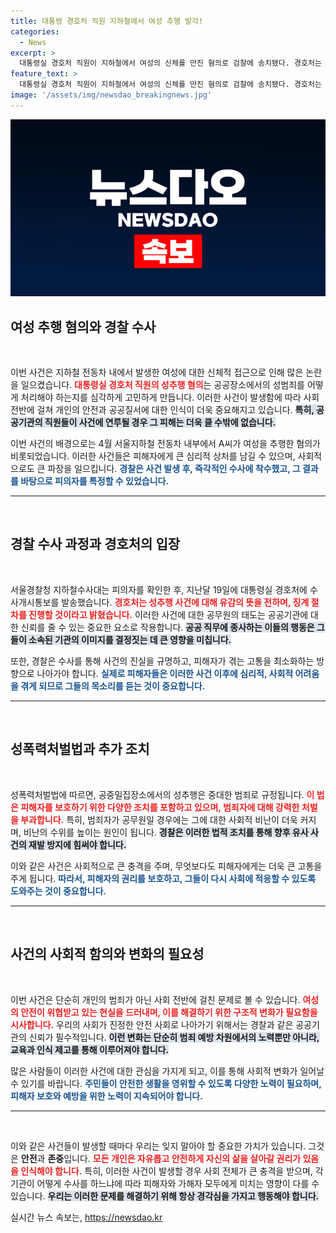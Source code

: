 ```yaml
---
title: 대통령 경호처 직원 지하철에서 여성 추행 발각!
categories:
  - News
excerpt: >
  대통령실 경호처 직원이 지하철에서 여성의 신체를 만진 혐의로 검찰에 송치됐다. 경호처는 사건에 대한 유감을 표명하며, 내부 징계 절차를 진행할 예정. 클릭해서 더 알아보세요!
feature_text: >
  대통령실 경호처 직원이 지하철에서 여성의 신체를 만진 혐의로 검찰에 송치됐다. 경호처는 사건에 대한 유감을 표명하며, 내부 징계 절차를 진행할 예정. 클릭해서 더 알아보세요!
image: '/assets/img/newsdao_breakingnews.jpg'
---
```


<p><img src="/assets/img/newsdao_breakingnews.jpg" alt="bookingtag 속보" /></p>

<h2 data-ke-size="size26">여성 추행 혐의와 경찰 수사</h2>

<p data-ke-size="size16">&nbsp;</p>

<p>이번 사건은 지하철 전동차 내에서 발생한 여성에 대한 신체적 접근으로 인해 많은 논란을 일으켰습니다. <b><span style="color: #ee2323;">대통령실 경호처 직원의 성추행 혐의</span></b>는 공공장소에서의 성범죄를 어떻게 처리해야 하는지를 심각하게 고민하게 만듭니다. 이러한 사건이 발생함에 따라 사회 전반에 걸쳐 개인의 안전과 공공질서에 대한 인식이 더욱 중요해지고 있습니다. <b><span style="background-color: #21538527;">특히, 공공기관의 직원들이 사건에 연루될 경우 그 피해는 더욱 클 수밖에 없습니다.</span></b> </p>

<p>이번 사건의 배경으로는 4월 서울지하철 전동차 내부에서 A씨가 여성을 추행한 혐의가 비롯되었습니다. 이러한 사건들은 피해자에게 큰 심리적 상처를 남길 수 있으며, 사회적으로도 큰 파장을 일으킵니다. <b><span style="color: #1a5490;">경찰은 사건 발생 후, 즉각적인 수사에 착수했고, 그 결과를 바탕으로 피의자를 특정할 수 있었습니다.</span></b></p>

<hr>

<p data-ke-size="size16">&nbsp;</p>

<h2 data-ke-size="size26">경찰 수사 과정과 경호처의 입장</h2>

<p data-ke-size="size16">&nbsp;</p>

<p>서울경찰청 지하철수사대는 피의자를 확인한 후, 지난달 19일에 대통령실 경호처에 수사개시통보를 발송했습니다. <b><span style="color: #ee2323;">경호처는 성추행 사건에 대해 유감의 뜻을 전하며, 징계 절차를 진행할 것이라고 밝혔습니다.</span></b> 이러한 사건에 대한 공무원의 태도는 공공기관에 대한 신뢰를 줄 수 있는 중요한 요소로 작용합니다. <b><span style="background-color: #21538527;">공공 직무에 종사하는 이들의 행동은 그들이 소속된 기관의 이미지를 결정짓는 데 큰 영향을 미칩니다.</span></b></p>

<p>또한, 경찰은 수사를 통해 사건의 진실을 규명하고, 피해자가 겪는 고통을 최소화하는 방향으로 나아가야 합니다. <b><span style="color: #1a5490;">실제로 피해자들은 이러한 사건 이후에 심리적, 사회적 어려움을 겪게 되므로 그들의 목소리를 듣는 것이 중요합니다.</span></b></p>

<hr>

<p data-ke-size="size16">&nbsp;</p>

<h2 data-ke-size="size26">성폭력처벌법과 추가 조치</h2>

<p data-ke-size="size16">&nbsp;</p>

<p>성폭력처벌법에 따르면, 공중밀집장소에서의 성추행은 중대한 범죄로 규정됩니다. <b><span style="color: #ee2323;">이 법은 피해자를 보호하기 위한 다양한 조치를 포함하고 있으며, 범죄자에 대해 강력한 처벌을 부과합니다.</span></b> 특히, 범죄자가 공무원일 경우에는 그에 대한 사회적 비난이 더욱 커지며, 비난의 수위를 높이는 원인이 됩니다. <b><span style="background-color: #21538527;">경찰은 이러한 법적 조치를 통해 향후 유사 사건의 재발 방지에 힘써야 합니다.</span></b></p>

<p>이와 같은 사건은 사회적으로 큰 충격을 주며, 무엇보다도 피해자에게는 더욱 큰 고통을 주게 됩니다. <b><span style="color: #1a5490;">따라서, 피해자의 권리를 보호하고, 그들이 다시 사회에 적응할 수 있도록 도와주는 것이 중요합니다.</span></b></p>

<hr>

<p data-ke-size="size16">&nbsp;</p>

<h2 data-ke-size="size26">사건의 사회적 함의와 변화의 필요성</h2>

<p data-ke-size="size16">&nbsp;</p>

<p>이번 사건은 단순히 개인의 범죄가 아닌 사회 전반에 걸친 문제로 볼 수 있습니다. <b><span style="color: #ee2323;">여성의 안전이 위협받고 있는 현실을 드러내며, 이를 해결하기 위한 구조적 변화가 필요함을 시사합니다.</span></b> 우리의 사회가 진정한 안전 사회로 나아가기 위해서는 경찰과 같은 공공기관의 신뢰가 필수적입니다. <b><span style="background-color: #21538527;">이런 변화는 단순히 범죄 예방 차원에서의 노력뿐만 아니라, 교육과 인식 제고를 통해 이루어져야 합니다.</span></b></p>

<p>많은 사람들이 이러한 사건에 대한 관심을 가지게 되고, 이를 통해 사회적 변화가 일어날 수 있기를 바랍니다. <b><span style="color: #1a5490;">주민들이 안전한 생활을 영위할 수 있도록 다양한 노력이 필요하며, 피해자 보호와 예방을 위한 노력이 지속되어야 합니다.</span></b></p>

<hr>

<p data-ke-size="size16">&nbsp;</p>

<p>이와 같은 사건들이 발생할 때마다 우리는 잊지 말아야 할 중요한 가치가 있습니다. 그것은 <b>안전</b>과 <b>존중</b>입니다. <b><span style="color: #ee2323;">모든 개인은 자유롭고 안전하게 자신의 삶을 살아갈 권리가 있음을 인식해야 합니다.</span></b> 특히, 이러한 사건이 발생할 경우 사회 전체가 큰 충격을 받으며, 각 기관이 어떻게 수사를 하느냐에 따라 피해자와 가해자 모두에게 미치는 영향이 다를 수 있습니다. <b><span style="background-color: #21538527;">우리는 이러한 문제를 해결하기 위해 항상 경각심을 가지고 행동해야 합니다.</span></b></p>
실시간 뉴스 속보는, <a href="https://newsdao.kr" rel="dofollow">https://newsdao.kr</a>


